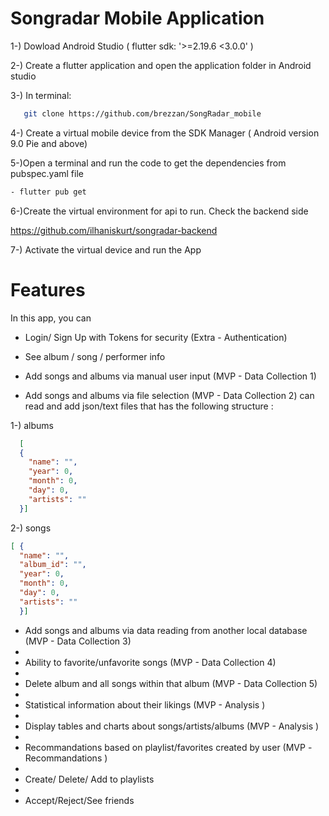 # Songradar Mobile Application

1-) Dowload Android Studio ( flutter sdk: '>=2.19.6 <3.0.0' ) 

2-) Create a flutter application and open the application folder in Android studio  

3-) In terminal:

```sh
   git clone https://github.com/brezzan/SongRadar_mobile
```

4-) Create a virtual mobile device from the SDK Manager ( Android version 9.0 Pie and above)

5-)Open a terminal and run the code to get the dependencies from pubspec.yaml file 

```sh
- flutter pub get
```

6-)Create the virtual environment for api to run. Check the backend side 

  https://github.com/ilhaniskurt/songradar-backend

7-) Activate the virtual device and run the App

# Features

In this app, you can 
- Login/ Sign Up with Tokens for security (Extra - Authentication)

- See album / song / performer info

- Add songs and albums via manual user input (MVP - Data Collection 1)

- Add songs and albums via file selection (MVP - Data Collection 2)
  can read and add json/text files that has the following structure :


1-) albums  
```json
  [
  {
    "name": "",
    "year": 0,
    "month": 0,
    "day": 0,
    "artists": ""
  }]
```

2-) songs
```json
[ {
  "name": "",
  "album_id": "",
  "year": 0,
  "month": 0,
  "day": 0,
  "artists": ""
  }]
```

- Add songs and albums via data reading from another local database (MVP - Data Collection 3)
- 
- Ability to favorite/unfavorite songs  (MVP - Data Collection 4)
- 
- Delete album and all songs within that album (MVP - Data Collection 5)
- 
- Statistical information about their likings (MVP - Analysis )
- 
- Display tables and charts about songs/artists/albums  (MVP - Analysis )
- 
- Recommandations based on playlist/favorites created by user (MVP -Recommandations )
- 
- Create/ Delete/ Add to playlists
- 
- Accept/Reject/See friends